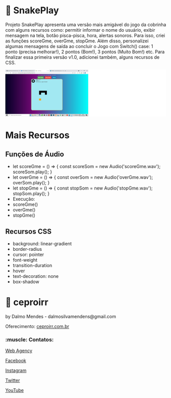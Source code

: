 # :snake: SnakePlay
Projeto SnakePlay apresenta uma versão mais amigável do jogo da cobrinha com alguns recursos como: permitir informar o nome do usuário, exibir mensagem na tela, botão pisca-pisca, hora, alertas sonoros. Para isso, criei as funções scoreGme, overGme, stopGme. Além disso, personalizei algumas mensagens de saída ao concluir o Jogo com Switch() case: 1 ponto (precisa melhorar!), 2 pontos (Bom!), 3 pontos (Muito Bom!) etc. Para finalizar essa primeira versão v1.0, adicionei também, alguns recursos de CSS.

<img src="https://github.com/DalmoMendes/SnakePlay/blob/master/SnakePlay-on.jpg">

# Mais Recursos
<h2>Funções de Áudio</h2>
<ul>
<li>let scoreGme = () => { const scoreSom = new Audio('scoreGme.wav'); scoreSom.play(); }</li>
<li>let overGme = () => { const overSom = new Audio('overGme.wav'); overSom.play(); }</li>
<li>let stopGme = () => { const stopSom = new Audio('stopGme.wav'); stopSom.play(); }</li>

<li><stong>Execução:</stong></li>
  <li>scoreGme()</li>
  <li>overGme()</li>
  <li>stopGme()</li>
</ul>

<h2>Recursos CSS</h2>
<ul>
<li>background: linear-gradient</li>
<li>border-radius</li>
<li>cursor: pointer</li>
<li>font-weight</li>
<li>transition-duration</li>
<li>hover</li>
<li>text-decoration: none</li>
<li>box-shadow</li>
</ul>

# :rocket: ceproirr 
<p>by Dalmo Mendes - dalmosilvamendens@gmail.com</p>
<p>Oferecimento: <a href="https://ceproirr.com.br" target="_blank">ceproirr.com.br</a></p>
<h3>:muscle: Contatos:</h3>

<p>   <a href="https://www.ceproirr.com.br/webagency/" target="_blank">Web Agency</a></p>
<p>   <a href="https://facebook.com/ceproir/" target="_blank">Facebook</a></p>
<p>   <a href="https://instagram.com/ceproirr/" target="_blank">Instagram</a></p>
<p>   <a href="https://twitter.com/ceproirr/" target="_blank">Twitter</a></p>
<p>   <a href="https://www.youtube.com/channel/UC9egIn_Xkg2KFD_55mi_r8w" target="_blank">YouTube</a></p>
